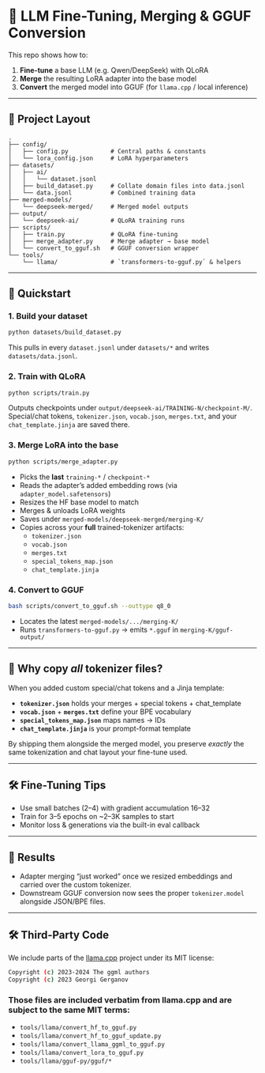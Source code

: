 # 🧠 LLM Fine-Tuning, Merging & GGUF Conversion

This repo shows how to:

1. **Fine-tune** a base LLM (e.g. Qwen/DeepSeek) with QLoRA
2. **Merge** the resulting LoRA adapter into the base model
3. **Convert** the merged model into GGUF (for `llama.cpp` / local inference)

---

## 📂 Project Layout

```
.
├── config/
│   ├── config.py            # Central paths & constants
│   └── lora_config.json     # LoRA hyperparameters
├── datasets/
│   ├── ai/
│   │   └── dataset.jsonl
│   ├── build_dataset.py     # Collate domain files into data.jsonl
│   └── data.jsonl           # Combined training data
├── merged-models/
│   └── deepseek-merged/     # Merged model outputs
├── output/
│   └── deepseek-ai/         # QLoRA training runs
├── scripts/
│   ├── train.py             # QLoRA fine-tuning
│   ├── merge_adapter.py     # Merge adapter → base model
│   └── convert_to_gguf.sh   # GGUF conversion wrapper
└── tools/
    └── llama/               # `transformers-to-gguf.py` & helpers
```

---

## 🚀 Quickstart

### 1. Build your dataset

```bash
python datasets/build_dataset.py
```

This pulls in every `dataset.jsonl` under `datasets/*` and writes `datasets/data.jsonl`.

### 2. Train with QLoRA

```bash
python scripts/train.py
```

Outputs checkpoints under `output/deepseek-ai/TRAINING-N/checkpoint-M/`.  
Special/chat tokens, `tokenizer.json`, `vocab.json`, `merges.txt`, and your `chat_template.jinja` are saved there.

### 3. Merge LoRA into the base

```bash
python scripts/merge_adapter.py
```

-   Picks the **last** `training-*` / `checkpoint-*`
-   Reads the adapter’s added embedding rows (via `adapter_model.safetensors`)
-   Resizes the HF base model to match
-   Merges & unloads LoRA weights
-   Saves under `merged-models/deepseek-merged/merging-K/`
-   Copies across your **full** trained-tokenizer artifacts:
    -   `tokenizer.json`
    -   `vocab.json`
    -   `merges.txt`
    -   `special_tokens_map.json`
    -   `chat_template.jinja`

### 4. Convert to GGUF

```bash
bash scripts/convert_to_gguf.sh --outtype q8_0
```

-   Locates the latest `merged-models/.../merging-K/`
-   Runs `transformers-to-gguf.py` → emits `*.gguf` in `merging-K/gguf-output/`

---

## 📝 Why copy _all_ tokenizer files?

When you added custom special/chat tokens and a Jinja template:

-   **`tokenizer.json`** holds your merges + special tokens + chat_template
-   **`vocab.json`** + **`merges.txt`** define your BPE vocabulary
-   **`special_tokens_map.json`** maps names → IDs
-   **`chat_template.jinja`** is your prompt-format template

By shipping them alongside the merged model, you preserve _exactly_ the same tokenization and chat layout your fine-tune used.

---

## 🛠 Fine-Tuning Tips

-   Use small batches (2–4) with gradient accumulation 16–32
-   Train for 3–5 epochs on ~2–3K samples to start
-   Monitor loss & generations via the built-in eval callback

---

## 🎉 Results

-   Adapter merging “just worked” once we resized embeddings and carried over the custom tokenizer.
-   Downstream GGUF conversion now sees the proper `tokenizer.model` alongside JSON/BPE files.

---

<!-- Third-Party Code -->

## 🛠️ Third-Party Code

We include parts of the [llama.cpp](https://github.com/ggml-org/llama.cpp) project under its MIT license:

```bash
Copyright (c) 2023-2024 The ggml authors
Copyright (c) 2023 Georgi Gerganov
```

### Those files are included verbatim from llama.cpp and are subject to the same MIT terms:

-   `tools/llama/convert_hf_to_gguf.py`
-   `tools/llama/convert_hf_to_gguf_update.py`
-   `tools/llama/convert_llama_ggml_to_gguf.py`
-   `tools/llama/convert_lora_to_gguf.py`
-   `tools/llama/gguf-py/gguf/*`
